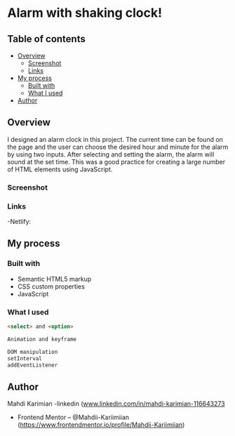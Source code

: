 # Alarm with shaking clock!

## Table of contents

- [Overview](#overview)
  - [Screenshot](#screenshot)
  - [Links](#links)
- [My process](#my-process)
  - [Built with](#built-with)
  - [What I used](#what-i-learned)
- [Author](#author)

## Overview
I designed an alarm clock in this project. The current time can be found on the page and the user can choose the desired hour and minute for the alarm by using two inputs. After selecting and setting the alarm, the alarm will sound at the set time. This was a good practice for creating a large number of HTML elements using JavaScript.

### Screenshot




### Links
-Netlify: 
## My process

### Built with

- Semantic HTML5 markup
- CSS custom properties
- JavaScript

### What I used

```HTML
<select> and <option> 
```
```CSS
Animation and keyframe

```
```JavaScript
DOM manipulation
setInterval
addEventListener
```

## Author

Mahdi Karimian
-linkedin (www.linkedin.com/in/mahdi-karimian-116643273
- Frontend Mentor – @Mahdii-Kariimiian (https://www.frontendmentor.io/profile/Mahdii-Kariimiian)

